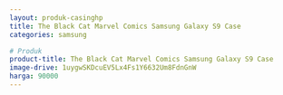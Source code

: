 ```yaml
---
layout: produk-casinghp
title: The Black Cat Marvel Comics Samsung Galaxy S9 Case
categories: samsung

# Produk
product-title: The Black Cat Marvel Comics Samsung Galaxy S9 Case
image-drive: 1uygwSKDcuEV5Lx4Fs1Y6632Um8FdnGnW
harga: 90000
---
```

